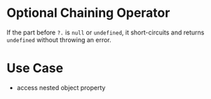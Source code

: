 # Optional Chaining Operator
If the part before `?.` is `null` or `undefined`, it short-circuits and returns `undefined` without throwing an error.


# Use Case
- access nested object property